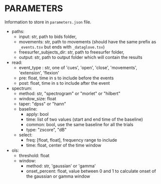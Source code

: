 # PARAMETERS
Information to store in `parameters.json` file.


  - paths:
    - input: str, path to bids folder,
    - movements: str, path to movements (should have the same prefix as `_events.tsv` but ends with `_dataglove.tsv`)
    - freesurfer_subjects_dir: str, path to freesurfer folder,
    - output: str, path to output folder which will contain the results
  - read:
    - event_type : str, one of 'cues', 'open', 'close', 'movements', 'extension', 'flexion'
    - pre: float, time in s to include before the events
    - post: float, time in s to include after the event
  - spectrum:
    - method: str, "spectrogram" or "morlet" or "hilbert"
    - window_size: float
    - taper: "dpss" or "hann"
    - baseline:
      - apply: bool
      - time: list of two values (start and end time of the baseline)
      - common: bool, use the same baseline for all the trials
      - type: "zscore", "dB"
    - select:
      - freq: [float, float], frequency range to include
      - time: float, center of the time window
  - ols:
    - threshold: float
    - window:
      - method: str, 'gaussian' or 'gamma'
      - onset_percent: float, value between 0 and 1 to calculate onset of the gaussian or gamma window

